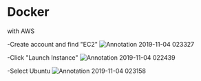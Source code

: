 # Docker
with AWS

-Create account and find "EC2" 
![Annotation 2019-11-04 023327](https://user-images.githubusercontent.com/22506281/68114694-82de9a00-feab-11e9-8ac1-90268d74e282.png)


-Click "Launch Instance"
![Annotation 2019-11-04 022439](https://user-images.githubusercontent.com/22506281/68114510-0b106f80-feab-11e9-9c6e-cdd1f05051ab.png)

-Select Ubuntu
![Annotation 2019-11-04 023158](https://user-images.githubusercontent.com/22506281/68114608-4ca11a80-feab-11e9-8842-c58774b447f8.png)
